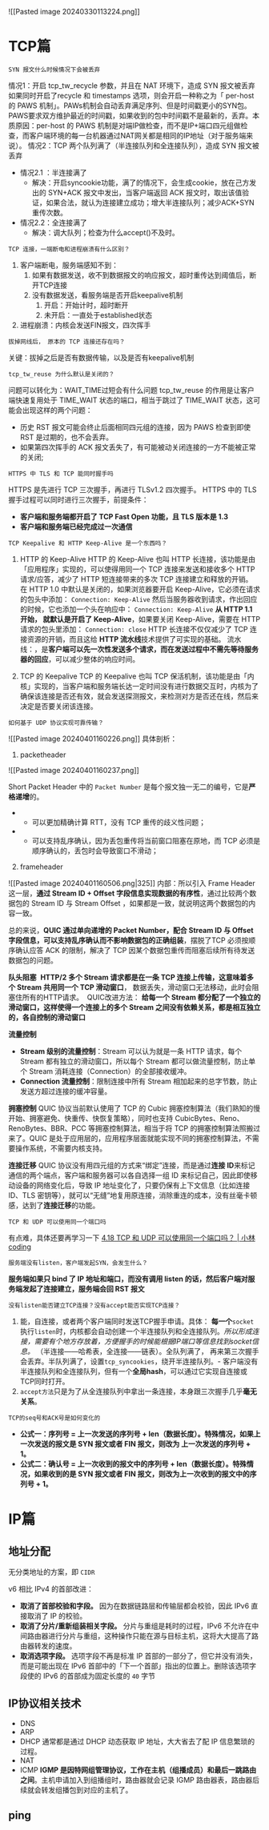 ![[Pasted image 20240330113224.png]]


# TCP篇

```ad-question
SYN 报文什么时候情况下会被丢弃
```
情况1：开启 tcp_tw_recycle 参数，并且在 NAT 环境下，造成 SYN 报文被丢弃
	如果同时开启了recycle 和 timestamps 选项，则会开启一种称之为「 per-host 的 PAWS 机制」。PAWs机制会自动丢弃满足序列、但是时间戳更小的SYN包。 PAWS要求双方维护最近的时间戳，如果收到的包中时间戳不是最新的，丢弃。本质原因：per-host 的 PAWS 机制是对端IP做检查，而不是IP+端口四元组做检查，而客户端环境的每一台机器通过NAT网关都是相同的IP地址（对于服务端来说）。
情况2：TCP 两个队列满了（半连接队列和全连接队列），造成 SYN 报文被丢弃
- 情况2.1 ：半连接满了
	- 解决：开启syncookie功能，满了的情况下，会生成cookie，放在己方发出的 SYN+ACK 报文中发出，当客户端返回 ACK 报文时，取出该值验证，如果合法，就认为连接建立成功；增大半连接队列；减少ACK+SYN重传次数。
- 情况2.2：全连接满了
	- 解决：调大队列；检查为什么accept()不及时。
```ad-question
TCP 连接，一端断电和进程崩溃有什么区别？
```
1. 客户端断电，服务端感知不到：
	1. 如果有数据发送，收不到数据报文的响应报文，超时重传达到阈值后，断开TCP连接
	2. 没有数据发送，看服务端是否开启keepalive机制
		1. 开启：开始计时，超时断开
		2. 未开启：一直处于established状态
2. 进程崩溃：内核会发送FIN报文，四次挥手

```ad-question
拔掉网线后， 原本的 TCP 连接还存在吗？
```
关键：拔掉之后是否有数据传输，以及是否有keepalive机制
```ad-question
tcp_tw_reuse 为什么默认是关闭的？
```
问题可以转化为：WAIT_TIME过短会有什么问题
tcp_tw_reuse 的作用是让客户端快速复用处于 TIME_WAIT 状态的端口，相当于跳过了 TIME_WAIT 状态，这可能会出现这样的两个问题：
- 历史 RST 报文可能会终止后面相同四元组的连接，因为 PAWS 检查到即使 RST 是过期的，也不会丢弃。
- 如果第四次挥手的 ACK 报文丢失了，有可能被动关闭连接的一方不能被正常的关闭;
```ad-question
HTTPS 中 TLS 和 TCP 能同时握手吗
```
HTTPS 是先进行 TCP 三次握手，再进行 TLSv1.2 四次握手。
HTTPS 中的 TLS 握手过程可以同时进行三次握手，前提条件：
- **客户端和服务端都开启了 TCP Fast Open 功能，且 TLS 版本是 1.3**
- **客户端和服务端已经完成过一次通信**

```ad-question
TCP Keepalive 和 HTTP Keep-Alive 是一个东西吗？
```
1. HTTP 的 Keep-Alive
HTTP 的 Keep-Alive 也叫 HTTP 长连接，该功能是由「应用程序」实现的，可以使得用同一个 TCP 连接来发送和接收多个 HTTP 请求/应答，减少了 HTTP 短连接带来的多次 TCP 连接建立和释放的开销。
在 HTTP 1.0 中默认是关闭的，如果浏览器要开启 Keep-Alive，它必须在请求的包头中添加：
`Connection: Keep-Alive`
然后当服务器收到请求，作出回应的时候，它也添加一个头在响应中：
`Connection: Keep-Alive`
**从 HTTP 1.1 开始， 就默认是开启了 Keep-Alive**，如果要关闭 Keep-Alive，需要在 HTTP 请求的包头里添加：
`Connection: close`
HTTP 长连接不仅仅减少了 TCP 连接资源的开销，而且这给 **HTTP 流水线**技术提供了可实现的基础。
流水线：，是**客户端可以先一次性发送多个请求，而在发送过程中不需先等待服务器的回应**，可以减少整体的响应时间。

2. TCP 的 Keepalive 
TCP 的 Keepalive 也叫 TCP 保活机制，该功能是由「内核」实现的，当客户端和服务端长达一定时间没有进行数据交互时，内核为了确保该连接是否还有效，就会发送探测报文，来检测对方是否还在线，然后来决定是否要关闭该连接。

```ad-question
如何基于 UDP 协议实现可靠传输？
```
![[Pasted image 20240401160226.png]]
具体剖析：
1. packetheader

![[Pasted image 20240401160237.png]]

Short Packet Header 中的 `Packet Number` 是每个报文独一无二的编号，它是**严格递增**的。
- - 可以更加精确计算 RTT，没有 TCP 重传的歧义性问题；
- - 可以支持乱序确认，因为丢包重传将当前窗口阻塞在原地，而 TCP 必须是顺序确认的，丢包时会导致窗口不滑动；

2. frameheader

![[Pasted image 20240401160506.png|325]]
内部：所以引入 Frame Header 这一层，**通过 Stream ID + Offset 字段信息实现数据的有序性**，通过比较两个数据包的 Stream ID 与 Stream Offset ，如果都是一致，就说明这两个数据包的内容一致。

总的来说，**QUIC 通过单向递增的 Packet Number，配合 Stream ID 与 Offset 字段信息，可以支持乱序确认而不影响数据包的正确组装**，摆脱了TCP 必须按顺序确认应答 ACK 的限制，解决了 TCP 因某个数据包重传而阻塞后续所有待发送数据包的问题。

**队头阻塞**
 **HTTP/2 多个 Stream 请求都是在一条 TCP 连接上传输，这意味着多个 Stream 共用同一个 TCP 滑动窗口**， 数据丢失，滑动窗口无法移动，此时会阻塞住所有的HTTP请求。
 QUIC改进方法： **给每一个 Stream 都分配了一个独立的滑动窗口，这样使得一个连接上的多个 Stream 之间没有依赖关系，都是相互独立的，各自控制的滑动窗口**

**流量控制**
- **Stream 级别的流量控制**：Stream 可以认为就是一条 HTTP 请求，每个 Stream 都有独立的滑动窗口，所以每个 Stream 都可以做流量控制，防止单个 Stream 消耗连接（Connection）的全部接收缓冲。
- **Connection 流量控制**：限制连接中所有 Stream 相加起来的总字节数，防止发送方超过连接的缓冲容量。

**拥塞控制**
QUIC 协议当前默认使用了 TCP 的 Cubic 拥塞控制算法（我们熟知的慢开始、拥塞避免、快重传、快恢复策略），同时也支持 CubicBytes、Reno、RenoBytes、BBR、PCC 等拥塞控制算法，相当于将 TCP 的拥塞控制算法照搬过来了。QUIC 是处于应用层的，应用程序层面就能实现不同的拥塞控制算法，不需要操作系统，不需要内核支持。

**连接迁移**
QUIC 协议没有用四元组的方式来“绑定”连接，而是通过**连接 ID**来标记通信的两个端点，客户端和服务器可以各自选择一组 ID 来标记自己，因此即使移动设备的网络变化后，导致 IP 地址变化了，只要仍保有上下文信息（比如连接 ID、TLS 密钥等），就可以“无缝”地复用原连接，消除重连的成本，没有丝毫卡顿感，达到了**连接迁移**的功能。

```ad-question
TCP 和 UDP 可以使用同一个端口吗
```
有点难，具体还要再学习一下
[4.18 TCP 和 UDP 可以使用同一个端口吗？ | 小林coding](https://xiaolincoding.com/network/3_tcp/port.html#tcp-%E5%92%8C-udp-%E5%8F%AF%E4%BB%A5%E5%90%8C%E6%97%B6%E7%BB%91%E5%AE%9A%E7%9B%B8%E5%90%8C%E7%9A%84%E7%AB%AF%E5%8F%A3%E5%90%97)

```ad-question
服务端没有listen，客户端发起SYN，会发生什么？
```
**服务端如果只 bind 了 IP 地址和端口，而没有调用 listen 的话，然后客户端对服务端发起了连接建立，服务端会回 RST 报文**
```ad-question
没有listen能否建立TCP连接？没有accept能否实现TCP连接？
```
1. 能，自连接，或者两个客户端同时发送TCP握手申请。具体：
   **每一个**`socket`执行`listen`时，内核都会自动创建一个半连接队列和全连接队列。*所以形成连接，需要有个地方存放着，方便握手的时候能根据IP端口等信息找到socket信息。*
   （半连接——哈希表，全连接——链表）。全队列满了， 再来第三次握手会丢弃。半队列满了，设置`tcp_syncookies`，绕开半连接队列。- 客户端没有半连接队列和全连接队列，但有一个**全局hash**，可以通过它实现自连接或TCP同时打开。
1.  `accept方法`只是为了从全连接队列中拿出一条连接，本身跟三次握手几乎**毫无关系**。

```ad-question
TCP的seq号和ACK号是如何变化的
```
- **公式一：序列号 = 上一次发送的序列号 + len（数据长度）。特殊情况，如果上一次发送的报文是 SYN 报文或者 FIN 报文，则改为 上一次发送的序列号 + 1。**
- **公式二：确认号 = 上一次收到的报文中的序列号 + len（数据长度）。特殊情况，如果收到的是 SYN 报文或者 FIN 报文，则改为上一次收到的报文中的序列号 + 1。**



# IP篇
## 地址分配
无分类地址的方案，即 `CIDR`

v6 相比 IPv4 的首部改进：

- **取消了首部校验和字段。** 因为在数据链路层和传输层都会校验，因此 IPv6 直接取消了 IP 的校验。
- **取消了分片/重新组装相关字段。** 分片与重组是耗时的过程，IPv6 不允许在中间路由器进行分片与重组，这种操作只能在源与目标主机，这将大大提高了路由器转发的速度。
- **取消选项字段。** 选项字段不再是标准 IP 首部的一部分了，但它并没有消失，而是可能出现在 IPv6 首部中的「下一个首部」指出的位置上。删除该选项字段使的 IPv6 的首部成为固定长度的 `40` 字节

## IP协议相关技术
- DNS
- ARP
- DHCP
  通常都是通过 DHCP 动态获取 IP 地址，大大省去了配 IP 信息繁琐的过程。
- NAT
- ICMP
  **IGMP 是因特网组管理协议，工作在主机（组播成员）和最后一跳路由之间**。主机申请加入到组播组时，路由器就会记录 IGMP 路由器表，路由器后续就会转发组播包到对应的主机了。

## ping
